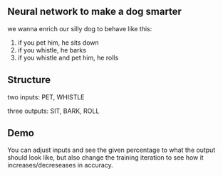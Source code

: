 ## Neural network to make a dog smarter

we wanna enrich our silly dog to behave like this:

1. if you pet him, he sits down
2. if you whistle, he barks
3. if you whistle and pet him, he rolls


## Structure

two inputs: PET, WHISTLE

three outputs: SIT, BARK, ROLL


## Demo

You can adjust inputs and see the given percentage to what the output should look like, but also change the training iteration to see how it increases/decreseases in accuracy.

